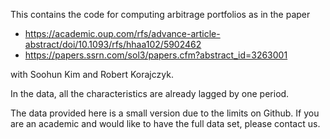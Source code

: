 This contains the code for computing arbitrage portfolios as in the paper

* https://academic.oup.com/rfs/advance-article-abstract/doi/10.1093/rfs/hhaa102/5902462
* https://papers.ssrn.com/sol3/papers.cfm?abstract_id=3263001

with Soohun Kim and Robert Korajczyk.

In the data, all the characteristics are already lagged by one period.


The data provided here is a small version due to the limits on Github.  If you are an academic and would like to have the full data set, please contact us.

